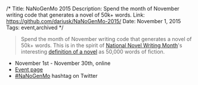 /*
Title: NaNoGenMo 2015
Description: Spend the month of November writing code that generates a novel of 50k+ words. 
Link: https://github.com/dariusk/NaNoGenMo-2015/
Date: November 1, 2015
Tags: event,archived
*/



> Spend the month of November writing code that generates a novel of 50k+ words. This is in the spirit of [National Novel Writing Month](http://nanowrimo.org/)'s interesting [definition of a novel](https://nanowrimo.uservoice.com/knowledgebase/articles/329132-why-50-000-words-and-how-do-you-define-novel) as 50,000 words of fiction.

- November 1st - November 30th, online
- [Event page](https://github.com/dariusk/NaNoGenMo-2015/)
- [#NaNoGenMo](https://twitter.com/search?f=tweets&vertical=default&q=%23nanogenmo) hashtag on Twitter
